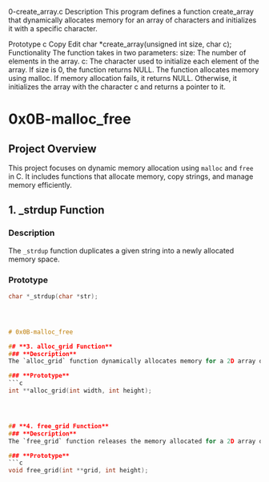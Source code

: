 0-create_array.c
Description
This program defines a function create_array that dynamically allocates memory for an array of characters and initializes it with a specific character.

Prototype
c
Copy
Edit
char *create_array(unsigned int size, char c);
Functionality
The function takes in two parameters:
size: The number of elements in the array.
c: The character used to initialize each element of the array.
If size is 0, the function returns NULL.
The function allocates memory using malloc.
If memory allocation fails, it returns NULL.
Otherwise, it initializes the array with the character c and returns a pointer to it.



# 0x0B-malloc_free

## **Project Overview**
This project focuses on dynamic memory allocation using `malloc` and `free` in C. It includes functions that allocate memory, copy strings, and manage memory efficiently.

## **1. _strdup Function**
### **Description**
The `_strdup` function duplicates a given string into a newly allocated memory space.

### **Prototype**
```c
char *_strdup(char *str);




# 0x0B-malloc_free

## **3. alloc_grid Function**
### **Description**
The `alloc_grid` function dynamically allocates memory for a 2D array of integers and initializes all elements to `0`.

### **Prototype**
```c
int **alloc_grid(int width, int height);




## **4. free_grid Function**
### **Description**
The `free_grid` function releases the memory allocated for a 2D array of integers.

### **Prototype**
```c
void free_grid(int **grid, int height);





